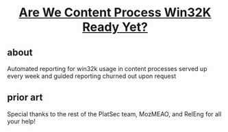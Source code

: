 <h1 align="center">
  <a href="https://www.arewecontentprocesswin32kyet.com">Are We Content Process Win32K Ready Yet?</a>
</h1>

## about

Automated reporting for win32k usage in content processes served up every week and guided reporting churned out upon request

## prior art

Special thanks to the rest of the PlatSec team, MozMEAO, and RelEng for all your help!
